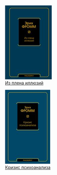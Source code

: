 ![](Из%20плена%20иллюзий.jpg)  
[Из плена иллюзий](Из%20плена%20иллюзий.md)

![](Кризис%20психоанализа.jpg)  
[Кризис психоанализа](Кризис%20психоанализа.md)
